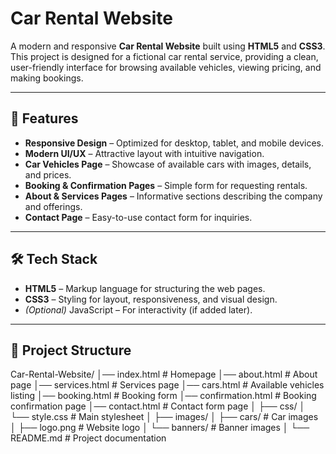 # Car Rental Website

A modern and responsive **Car Rental Website** built using **HTML5** and **CSS3**.
This project is designed for a fictional car rental service, providing a clean, user-friendly interface for browsing available vehicles, viewing pricing, and making bookings.

---

## 🚀 Features

* **Responsive Design** – Optimized for desktop, tablet, and mobile devices.
* **Modern UI/UX** – Attractive layout with intuitive navigation.
* **Car Vehicles Page** – Showcase of available cars with images, details, and prices.
* **Booking & Confirmation Pages** – Simple form for requesting rentals.
* **About & Services Pages** – Informative sections describing the company and offerings.
* **Contact Page** – Easy-to-use contact form for inquiries.

---

## 🛠 Tech Stack

* **HTML5** – Markup language for structuring the web pages.
* **CSS3** – Styling for layout, responsiveness, and visual design.
* *(Optional)* JavaScript – For interactivity (if added later).

---

## 📂 Project Structure

Car-Rental-Website/
│── index.html          # Homepage
│── about.html          # About page
│── services.html       # Services page
│── cars.html           # Available vehicles listing
│── booking.html        # Booking form
│── confirmation.html   # Booking confirmation page
│── contact.html        # Contact form page
│
├── css/
│   └── style.css       # Main stylesheet
│
├── images/
│   ├── cars/           # Car images
│   ├── logo.png        # Website logo
│   └── banners/        # Banner images
│
└── README.md           # Project documentation

